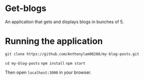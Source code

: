 # Get-blogs
An application that gets and displays blogs in bunches of 5.

# Running the application
`
git clone https://github.com/Anthonylam08288/my-blog-posts.git
`

`
cd my-blog-posts
`
`
npm install
`
`
npm start
`

Then open `localhost:3000` in your browser.
